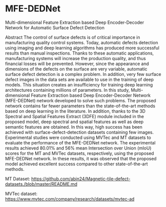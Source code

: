 # MFE-DEDNet
Multi-dimensional Feature Extraction based Deep Encoder-Decoder Network for Automatic Surface Defect Detection 

Abstract
The control of surface defects is of critical importance in manufacturing quality control systems. Today, automatic defects detection using imaging and deep learning algorithms has produced more successful results than manual inspections. Thanks to these automatic applications, manufacturing systems will increase the production quality, and thus financial losses will be prevented. However, since the appearance and dimensions of the defects on the surface are very variable, automatic surface defect detection is a complex problem. In addition, very few surface defect images in the data sets are available to use in the training of deep models. This situation creates an insufficiency for training deep learning architectures containing millions of parameters. In this study, Multi-dimensional Feature Extraction based Deep Encoder-Decoder Network (MFE-DEDNet) network developed to solve such problems. The proposed network contains far fewer parameters than the state-of-the-art methods based on deep learning in the literature. In addition, thanks to the 3D Spectral and Spatial Features Extract (3DFE) module included in the proposed model, deep spectral and spatial features as well as deep semantic features are obtained. In this way, high success has been achieved with surface-defect-detection datasets containing few images. Experimental studies were conducted using MVTec and MT datasets to evaluate the performance of the MFE-DEDNet network. The experimental results achieved 80.01% and 56% mean Intersection over Union (mIoU) scores for the MT and MVTec datasets, respectively, using the proposed MFE-DEDNet network. In these results, it was observed that the proposed model achieved excellent success compared to other state-of-the-art methods.

MT Dataset: https://github.com/abin24/Magnetic-tile-defect-datasets./blob/master/README.md

MVTec dataset: https://www.mvtec.com/company/research/datasets/mvtec-ad
